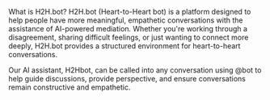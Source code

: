 What is H2H.bot?
H2H.bot (Heart-to-Heart bot) is a platform designed to help people have more meaningful, empathetic conversations with the assistance of AI-powered mediation. Whether you're working through a disagreement, sharing difficult feelings, or just wanting to connect more deeply, H2H.bot provides a structured environment for heart-to-heart conversations.

Our AI assistant, H2Hbot, can be called into any conversation using @bot to help guide discussions, provide perspective, and ensure conversations remain constructive and empathetic.
